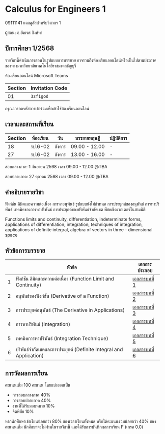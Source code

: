 # Calculus for Engineers 1 
09111141 แคลคูลัสสำหรับวิศวกร 1

ผู้สอน: อ.อัคเรศ สิงห์ทา

## ปีการศึกษา 1/2568
รายวิชานี้ดำเนินการสอนในรูปแบบการบรรยาย
อาจรวมถึงห้องเรียนออนไลน์หรือเป็นไปตามประกาศของทางมหาวิทยาลัยเทคโนโลยีราชมงคลธัญบุรี 

ห้องเรียนออนไลน์ Microsoft Teams

| Section | Invitation Code | 
|---------|-----------------|
|     01  |   `3zf1god`     | 

กรุณากรอกรหัสการเข้าร่วมเพื่อเข้าใช้ห้องเรียนออนไลน์

## เวลาและสถานที่เรียน

| Section | ห้องเรียน | วัน | บรรยายทฤษฏี  | ปฏิบัติการ  |
|--------|---------|----|---------------|---------------|
| 18     |  รป.6-02 | อังคาร | 09.00 - 12.00  | - |
| 27     |  รป.6-02 | อังคาร | 13.00 - 16.00  | - |

สอบกลางภาค: 1 กันยายน 2568 เวลา 09.00 - 12.00 @TBA

สอบปลายภาค: 27 ตุลาคม 2568 เวลา 09.00 - 12.00 @TBA

## คำอธิบายรายวิชา
ฟังก์ชัน ลิมิตและความต่อเนื่อง การหาอนุพันธ์ รูปแบบยังไม่กำหนด การประยุกต์ของอนุพันธ์ การหาปริพันธ์ เทคนิคของการหาปริพันธ์ การประยุกต์ของปริพันธ์จำกัดเขต พีชคณิตเวกเตอร์ในสามมิติ

Functions limits and continuity, differentiation, indeterminate forms, applications of differentiation, integration, techniques of integration, applications of definite integral, algebra of vectors in three - dimensional space

## หัวข้อการบรรยาย
|    | หัวข้อ | เอกสารประกอบ |
|----| -----|------------|
| 1  | ฟังก์ชัน ลิมิตและความต่อเนื่อง (Function Limit and Continuity) | [เอกสารบทที่ 1](./materials/ch_01/texts.pdf) |
| 2  | อนุพันธ์ของฟังก์ชัน (Derivative of a Function)  | [เอกสารบทที่ 2](./materials/ch_02/texts.pdf)  |
| 3  | การประยุกต์อนุพันธ์ (The Derivative in Applications) | [เอกสารบทที่ 3](./materials/ch3.pdf) |
| 4  | การหาปริพันธ์ (Integration) | [เอกสารบทที่ 4](./materials/ch4.pdf)  |
| 5  | เทคนิคการหาปริพันธ์ (Integration Technique) | [เอกสารบทที่ 5](./materials/ch_05/texts.pdf) |
| 6  | ปริพันธ์จำกัดเขตและการประยุกต์ (Definite Integral and Application) | [เอกสารบทที่ 6](./materials/ch_06/texts.pdf)|


## การวัดผลการเรียน
คะแนนเต็ม 100 คะแนน โดยแบ่งออกเป็น
- การสอบกลางภาค 40%
- การสอบปลายภาค 40%
- งานที่ได้รับมอบหมาย 10%
- จิตพิสัย 10%

หากนักศึกษาเข้าเรียนน้อยกว่า 80% ของเวลาเรียนทั้งหมด
หรือได้คะแนนรวมน้อยกว่า 40% ของคะแนนเต็ม นักศึกษาจะไม่ผ่านในรายวิชานี้ และได้รับการบันทึกผลการเรียน F (เกรด 0.0) 


